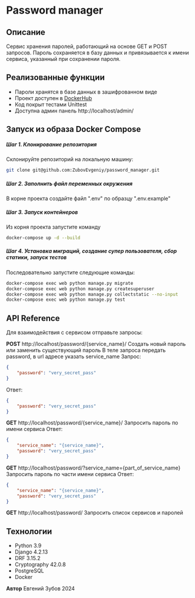 # Password manager

## Описание

Сервис хранения паролей, работающий на основе GET и POST запросов.
Пароль сохраняется в базу данных и привязывается к имени сервиса, указанный при сохранении пароля.

## Реализованные функции

 - Пароли хранятся в базе данных в зашифрованном виде
 - Проект доступен в [DockerHub](https://hub.docker.com/repository/docker/evgeniyzubov/password_manager/general)
 - Код покрыт тестами Unittest
 - Доступна админ панель http://localhost/admin/

## Запуск из образа Docker Compose
##### Шаг 1. Клонирование репозитория
Склонируйте репозиторий на локальную машину:
```bash
git clone git@github.com:ZubovEvgeniy/password_manager.git
```
##### Шаг 2. Заполнить файл переменных окружения
В корне проекта создайте файл ".env" по образцу ".env.example"

##### Шаг 3.  Запуск контейнеров
Из корня проекта запустите команду
```bash
docker-compose up -d --build 
```
##### Шаг 4.  Установка миграций, создание супер пользователя, сбор статики, запуск тестов
Последовательно запустите следующие команды:
```bash
docker-compose exec web python manage.py migrate
docker-compose exec web python manage.py createsuperuser
docker-compose exec web python manage.py collectstatic --no-input
docker-compose exec web python manage.py test
```

## API Reference

Для взаимодействия с сервисом отправьте запросы:

**POST** http://localhost/password/{service_name}/
Создать новый пароль или заменить существующий пароль
В теле запроса передать password, в url адресе указать service_name 
Запрос:
``` json
{
    "password": "very_secret_pass"
}
```
Ответ:
``` json
{
    "password": "very_secret_pass"
}
```

**GET** http://localhost/password/{service_name}/
Запросить пароль по имени сервиса
Ответ:
``` json
{
	"service_name": "{service_name}",
    "password": "very_secret_pass"
}
```

**GET** http://localhost/password/?service_name={part_of_service_name}
Запросить пароль по части имени сервиса
Ответ:
``` json
{
	"service_name": "{service_name}",
    "password": "very_secret_pass"
}
```
**GET** http://localhost/password/
Запросить список сервисов и паролей

## Технологии
* Python 3.9
* Django 4.2.13
* DRF 3.15.2
* Cryptography 42.0.8
* PostgreSQL
* Docker


**Автор**
Евгений Зубов
2024